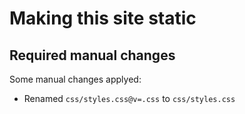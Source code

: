 # Making this site static

## Required manual changes

Some manual changes applyed:
 - Renamed `css/styles.css@v=.css` to `css/styles.css`
